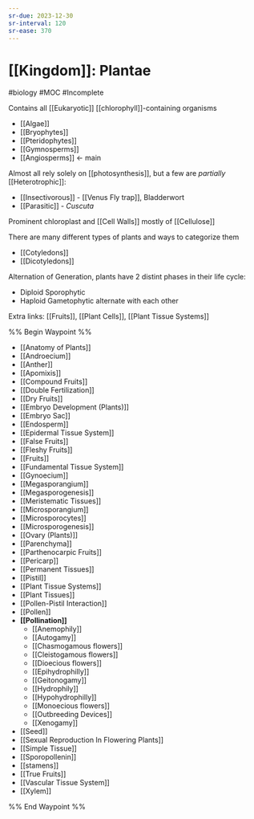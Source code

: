 ```yaml
---
sr-due: 2023-12-30
sr-interval: 120
sr-ease: 370
---
```

# [[Kingdom]]: Plantae
#biology #MOC #Incomplete 

Contains all [[Eukaryotic]] [[chlorophyll]]-containing organisms
- [[Algae]]
- [[Bryophytes]]
- [[Pteridophytes]]
- [[Gymnosperms]]
- [[Angiosperms]] <- main

Almost all rely solely on [[photosynthesis]], 
but a few are *partially* [[Heterotrophic]]:
- [[Insectivorous]] -  [[Venus Fly trap]], Bladderwort
- [[Parasitic]] - *Cuscuta*

Prominent chloroplast and [[Cell Walls]] mostly of [[Cellulose]]

There are many different types of plants and ways to categorize them
- [[Cotyledons]]
- [[Dicotyledons]]

Alternation of Generation,
plants have 2 distint phases in their life cycle:
- Diploid Sporophytic
- Haploid Gametophytic
alternate with each other

Extra links: [[Fruits]], [[Plant Cells]], [[Plant Tissue Systems]]

%% Begin Waypoint %%
- [[Anatomy of Plants]]
- [[Androecium]]
- [[Anther]]
- [[Apomixis]]
- [[Compound Fruits]]
- [[Double Fertilization]]
- [[Dry Fruits]]
- [[Embryo Development (Plants)]]
- [[Embryo Sac]]
- [[Endosperm]]
- [[Epidermal Tissue System]]
- [[False Fruits]]
- [[Fleshy Fruits]]
- [[Fruits]]
- [[Fundamental Tissue System]]
- [[Gynoecium]]
- [[Megasporangium]]
- [[Megasporogenesis]]
- [[Meristematic Tissues]]
- [[Microsporangium]]
- [[Microsporocytes]]
- [[Microsporogenesis]]
- [[Ovary (Plants)]]
- [[Parenchyma]]
- [[Parthenocarpic Fruits]]
- [[Pericarp]]
- [[Permanent Tissues]]
- [[Pistil]]
- [[Plant Tissue Systems]]
- [[Plant Tissues]]
- [[Pollen-Pistil Interaction]]
- [[Pollen]]
- **[[Pollination]]**
	- [[Anemophily]]
	- [[Autogamy]]
	- [[Chasmogamous flowers]]
	- [[Cleistogamous flowers]]
	- [[Dioecious flowers]]
	- [[Epihydrophilly]]
	- [[Geitonogamy]]
	- [[Hydrophily]]
	- [[Hypohydrophilly]]
	- [[Monoecious flowers]]
	- [[Outbreeding Devices]]
	- [[Xenogamy]]
- [[Seed]]
- [[Sexual Reproduction In Flowering Plants]]
- [[Simple Tissue]]
- [[Sporopollenin]]
- [[stamens]]
- [[True Fruits]]
- [[Vascular Tissue System]]
- [[Xylem]]

%% End Waypoint %%

